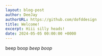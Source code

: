 ```yaml
---
layout: blog-post
author: DeeJay
authorURL: https://github.com/dofddesign
title: Welcome!
excerpt: Hiii silly heads!
date: 2024-05-05 00:00:00 +0000
---
```

beep boop _beep boop_